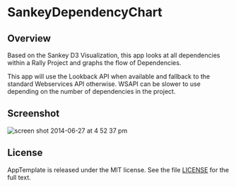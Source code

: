 SankeyDependencyChart
=========================

## Overview
Based on the Sankey D3 Visualization, this app looks at all dependencies within a Rally Project and graphs the flow of Dependencies.

This app will use the Lookback API when available and fallback to the standard Webservices API otherwise. WSAPI can be slower to use depending on the number of dependencies in the project.

## Screenshot
![screen shot 2014-06-27 at 4 52 37 pm](https://cloud.githubusercontent.com/assets/701752/3417780/0e45167a-fe3d-11e3-80ed-eb0fa62d0690.png)

## License

AppTemplate is released under the MIT license.  See the file [LICENSE](https://raw.github.com/RallyApps/AppTemplate/master/LICENSE) for the full text.
